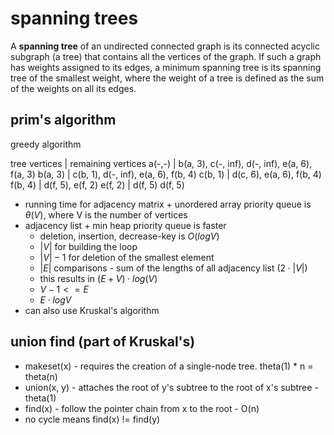 # spanning trees

A **spanning tree** of an undirected connected graph is its connected acyclic subgraph (a tree) that contains all the vertices of the graph. If such a graph has weights assigned to its edges, a minimum spanning tree is its spanning tree of the smallest weight, where the weight of a tree is defined as the sum of the weights on all its edges.

## prim's algorithm

greedy algorithm

tree vertices | remaining vertices
a(-,-) | b(a, 3), c(-, inf), d(-, inf), e(a, 6), f(a, 3)
b(a, 3) | c(b, 1), d(-, inf), e(a, 6), f(b, 4)
c(b, 1) | d(c, 6), e(a, 6), f(b, 4)
f(b, 4) | d(f, 5), e(f, 2)
e(f, 2) | d(f, 5)
d(f, 5)

- running time for adjacency matrix + unordered array priority queue is $\theta(V)$, where V is the number of vertices
- adjacency list + min heap priority queue is faster
  - deletion, insertion, decrease-key is $O(logV)$
  - $|V|$ for building the loop
  - $|V| - 1$ for deletion of the smallest element
  - $|E|$ comparisons - sum of the lengths of all adjacency list ($2 \cdot |V|$)
  - this results in $(E + V) \cdot log(V)$
  - $V-1 <= E$
  - $E \cdot log V$
- can also use Kruskal's algorithm

## union find (part of Kruskal's)

- makeset(x) - requires the creation of a single-node tree. theta(1) * n = theta(n)
- union(x, y) - attaches the root of y's subtree to the root of x's subtree - theta(1)
- find(x) - follow the pointer chain from x to the root - O(n)
- no cycle means find(x) != find(y)
